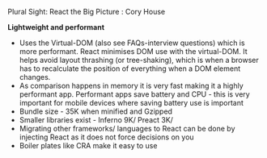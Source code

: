 Plural Sight: React the Big Picture : Cory House

**Lightweight and performant**

- Uses the Virtual-DOM (also see FAQs-interview questions) which is more performant. React minimises DOM use with the virtual-DOM. It helps avoid layout thrashing (or tree-shaking), which is when a browser has to recalculate the position of everything when a DOM element changes.
- As comparison happens in memory it is very fast making it a highly performant app. Performant apps save battery and CPU - this is very important for mobile devices where saving battery use is important
- Bundle size - 35K when minified and Gzipped
- Smaller libraries exist - Inferno 9K/ Preact 3K/
- Migrating other frameworks/ languages to React can be done by injecting React as it does not force decisions on you
- Boiler plates like CRA make it easy to use
